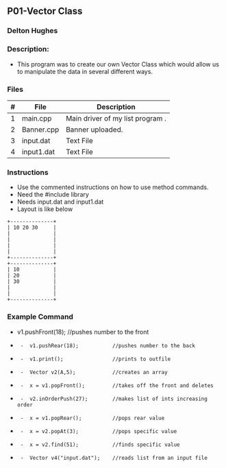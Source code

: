 ## P01-Vector Class
### Delton Hughes
### Description:

- This program was to create our own Vector Class which would allow us 
to manipulate the data in several different ways. 



### Files

|   #   | File      | Description                      |
| :---: | --------- | -------------------------------- |
|   1   | main.cpp  | Main driver of my list program . |
|   2   | Banner.cpp| Banner uploaded.                 |                  
|   3   | input.dat | Text File                        |
|   4   | input1.dat| Text File
### Instructions

- Use the commented instructions on how to use method commands.
- Need the #include <fstream> library
- Needs input.dat and input1.dat
- Layout is like below
```
+--------------+
| 10 20 30     |
|              |
|              |
|              |
|              |
+--------------+
+--------------+
| 10           |
| 20           |
| 30           |
|              |
|              |
+--------------+
```

### Example Command

  -  v1.pushFront(18);                //pushes number to the front
 *      -  v1.pushRear(18);           //pushes number to the back
 *      -  v1.print();                //prints to outfile
 *      -  Vector v2(A,5);            //creates an array
 *      -  x = v1.popFront();         //takes off the front and deletes
 *      -  v2.inOrderPush(27);        //makes list of ints increasing order
 *      -  x = v1.popRear();          //pops rear value
 *      -  x = v2.popAt(3);           //pops specific value
 *      -  x = v2.find(51);           //finds specific value
 *      -  Vector v4("input.dat");    //reads list from an input file 

